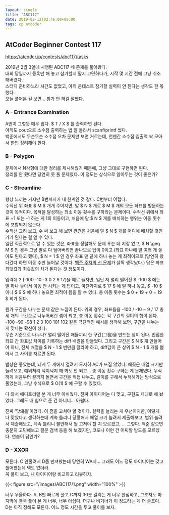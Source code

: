 ```yaml
---
layout: single
title: "ABC117"
date: 2019-02-12T02:46:00+09:00
tags: cp atcoder
---
```


## AtCoder Beginner Contest 117
https://atcoder.jp/contests/abc117/tasks

2019년 2월 3일에 시행된 ABC117 네 문제를 풀어봤다.  
대회 당일까지 등록만 해 놓고 참가할지 말지 고민하다가, 시작 몇 시간 전에 그냥 취소해버렸다.  
스터디 준비하느라 시간도 없었고, 아직 콘테스트 참가할 실력이 안 된다는 생각도 한 몫 했다.  
오늘 풀어본 걸 보면... 참가 안 하길 잘했다.  


### A - Entrance Examination

A번이 그렇듯 매우 쉽다. $ T / X $ 를 출력하면 된다.  
아직도 cout으로 소수점 출력하는 법 잘 몰라서 scanf/printf 썼다.  
백준에서도 무슨무슨 소수점 오차 문제만 보면 거르는데, 언젠간 소수점 입출력 싹 모아서 한번 정리해야 한다.  


### B - Polygon

문제에서 N각형에 대한 정리를 제시해줬기 때문에, 그냥 그대로 구현하면 된다.  
정리를 안 줬다면 당연히 못 풀 문제였다. 이 정도는 상식으로 알아두는 것이 좋은가?


### C - Streamline

항상 느끼는 거지만 B번까지가 내 한계인 것 같다. C번부터 어렵다.  
수직선 위 좌표 $ M $ 개개 주어지면, 말 $ N $ 개로 $ M $ 개의 모든 좌표를 방문하는 것이 목적이다. 목적을 달성하는 최소 이동 횟수를 구하라는 문제이다. 수직선 위에서 좌표 +1 또는 -1 하는 게 1회 이동이고, 처음에 말 $ N $ 개를 배치하는 행위는 이동 횟수에 포함되지 않는다.  
수직선 그려 보고, 수 써 보고 해 보면 관건은 처음에 말 $ N $ 개를 어디에 배치할 것인가가 된다는 걸 알 수 있다.  
일단 직관적으로 알 수 있는 것은, 좌표를 정렬해도 문제 푸는 데 지장 없고, $ N \geq M $ 인 경우 그냥 말로 다 덮어버리면 끝나므로 답이 0이고 (좌표 하나에 말 여러 개 놓아도 된다고 했다), $ N = 1 $ 인 경우 좌표 맨 끝에 하나 놓는 게 최적이므로 (당연히 왔다갔다 하면 이동 수만 늘어날 것이다. [백준 주차의 신 문제](https://www.acmicpc.net/problem/5054)가 살짝 생각났다.) 답은 좌표 최댓값과 최솟값의 차가 된다는 것 정도이다.  

입력예 2 (-100 -10 -3 0 2 9 17)을 예로 들자면, 일단 저 멀리 떨어진 $ -100 $ 에는 말 하나 놓아서 이동 안 시키는 게 답이고, 마찬가지로 $ 17 $ 에 말 하나 놓고, $ -10 $ 이나 $ 9 $ 에 하나 놓으면 최적이 됨을 알 수 있다. 총 이동 횟수는 $ 0 + 19 + 0 = 19 $ 회가 된다.  

뭔가 구간을 나누는 문제 같은 느낌이 든다. 위의 경우, 좌표들을 -100 / -10 ~ 9 / 17 총 세 개의 구간으로 나누어버린 셈이 되고, 총 이동 횟수는 각 구간의 길이의 합이 된다.  
-100 -99 -98 1 2 3 100 101 102 같은 극단적인 예시를 생각해 보면, 구간을 나누는 게 맞다는 확신이 섰다.  
무슨 기준으로 나누나? 멀리 떨어진 애들끼리 한 구간(그룹)을 만드는 셈이 된다. 인접한 좌표 간 좌표값 차이를 기록하는 diff 배열을 만들었다. 그리고 구간은 $ N $ 개 만들어야 하니, 전체 배열을 $ N - 1 $ 번만큼 잘라야 하고, diff값이 큰 상위 $ N - 1 $ 개를 뽑아서 그 사이를 자르면 된다.  

발상은 좋았는데, 테케 두 개에서 걸려서 도저히 AC가 뜨질 않았다. 애꿎은 배열 크기만 늘려보고, 예외처리 덕지덕지 해 봐도 안 되고... 총 이동 횟수 구하는 게 문제였다. 무식하게 처음부터 끝까지 돌면서 구간을 직접 나누고, 길이를 구해서 누적해가는 방식으로 풀었는데, 그냥 수식으로 $ O(1) $ 에 구할 수 있었다.  

다 와서 에디토리얼 본 게 너무 아쉬웠다. 진짜 아이디어는 다 맞고, 구현도 제대로 해 놨었다. 그래도 내 힘으로 푼 건 아니니... 아쉽다.  

진짜 '맞왜틀'이었다. 이 점을 고쳐야 할 것이다. 실력을 늘리는 게 우선이지만, 이렇게 다 맞았다고 생각하는데 계속 틀리니 당황해서 배열 크기 늘려서 제출해보고, 범위 늘려서 제출해보고, 계속 틀리니 불안해서 뭘 고쳐야 할 지 모르겠고, ... 그렇다. 백준 같으면 충분히 고민해보고 질문 검색 등을 해 보겠지만, 코포나 이런 건 어찌할 방도를 모르겠다. 연습이 답인가?  


### D - XXOR

모른다. C 안풀려서 D좀 만져봤는데 당연히 WA지... 그래도 어느 정도 아이디어는 갖고 풀어봤는데 택도 없더라.  
꼭 풀이 보고, 내 아이디어랑 비교하고 리뷰하자.  

{{< figure src="/images/ABC117/1.png" width="100%" >}}

너무 우울하다. A, B만 빠르게 풀고 C까지 30분 걸리는 게 너무 한심하고, 그조차도 마지막에 결국 풀이 본 게 너무, 너무 아쉽다. 더구나 비기너가 이 정도라는 게 더 슬프다.  
D는 아직 정해도 모른다. 어느 정도 시간을 두고 풀이를 보자.  